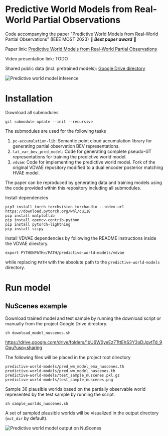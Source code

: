 # Predictive World Models from Real-World Partial Observations
Code accompanying the paper "Predictive World Models from Real-World Partial Observations" (IEEE MOST 2023) :tada: **_Best paper award_** :tada:

Paper link: [Predictive World Models from Real-World Partial Observations](https://arxiv.org/abs/2301.04783)

Video presentation link: TODO

Shared public data (incl. pretrained models): [Google Drive directory](https://drive.google.com/drive/folders/1bU6W0yeEz7TttEhS3Y3oDJgvtTd_9Oqu?usp=share_link)

![Predictive world model inference](https://github.com/robin-karlsson0/predictive-world-models/assets/34254153/5be007a3-217f-48a2-8f29-3e8f6bc91623)

# Installation

Download all submodules

```
git submodule update --init --recursive
```

The submodules are used for the following tasks
1. `pc-accumulation-lib`: Semantic point cloud accumulation library for generating partial observation BEV representations.
2. `lat_var_bev_pred_model`: Code for generating complete pseudo-GT representations for training the predictive world model.
3. `vdvae`: Code for implementing the predictive world model. Fork of the original VDVAE repository modified to a dual encoder posterior matching HVAE model.

The paper can be reproduced by generating data and training models using the code provided within this repository including all submodules.

Install dependencies

```
pip3 install torch torchvision torchaudio --index-url https://download.pytorch.org/whl/cu118
pip install matplotlib
pip install opencv-contrib-python
pip install pytorch-lightning
pip install scipy
```

Install VDVAE dependencies by following the README instructions inside the VDVAE directory.

```
export PYTHONPATH=/PATH/predictive-world-models/vdvae
```

while replacing `PATH` with the absolute path to the `predictive-world-models` directory.

# Run model

## NuScenes example

Download trained model and test sample by running the download script or manually from the project Google Drive directory.

```
sh download_model_nuscenes.sh
```

https://drive.google.com/drive/folders/1bU6W0yeEz7TttEhS3Y3oDJgvtTd_9Oqu?usp=sharing

The following files will be placed in the project root directory

```
predictive-world-models/pred_wm_model_ema_nuscenes.th
predictive-world-models/pred_wm_model_nuscenes.th
predictive-world-models/test_sample_nuscenes.pkl.gz
predictive-world-models/test_sample_nuscenes.png
```

Sample 36 plausible worlds based on the partially observable world represented by the test sample by running the script.

```
sh sample_worlds_nuscenes.sh
```

A set of sampled plausible worlds will be visualized in the output directory (`out_dir` by default).

![Predictive world model output on NuScenes](https://github.com/robin-karlsson0/predictive-world-models/assets/34254153/f26adafd-5f08-4ff7-82b7-a12381b68e90)
